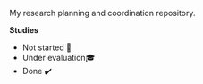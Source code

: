 My research planning and coordination repository.

**Studies**
- Not started :red_circle:
- Under evaluation:mortar_board:
- Done :heavy_check_mark:
